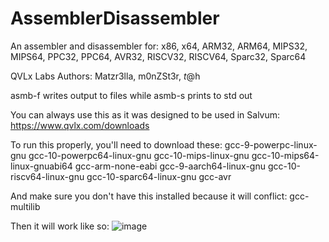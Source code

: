 # AssemblerDisassembler
An assembler and disassembler for: x86, x64, ARM32, ARM64, MIPS32, MIPS64, PPC32, PPC64, AVR32, RISCV32, RISCV64, Sparc32, Sparc64

QVLx Labs
Authors: Matzr3lla, m0nZSt3r, $t@$h

asmb-f writes output to files while asmb-s prints to std out

You can always use this as it was designed to be used in Salvum:
https://www.qvlx.com/downloads

To run this properly, you'll need to download these:
  gcc-9-powerpc-linux-gnu
  gcc-10-powerpc64-linux-gnu
  gcc-10-mips-linux-gnu
  gcc-10-mips64-linux-gnuabi64
  gcc-arm-none-eabi
  gcc-9-aarch64-linux-gnu
  gcc-10-riscv64-linux-gnu
  gcc-10-sparc64-linux-gnu
  gcc-avr

And make sure you don't have this installed because it will conflict:
  gcc-multilib

Then it will work like so:
![image](https://github.com/STashakkori/AssemblerDisassembler/assets/4257899/4123a8aa-d02c-44e6-a663-91a70bc65b12)
